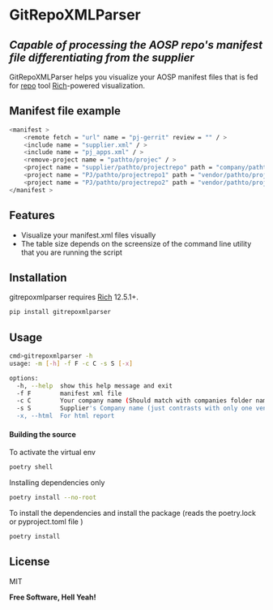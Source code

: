 # GitRepoXMLParser

## _Capable of processing the AOSP repo's manifest file differentiating from the supplier_

GitRepoXMLParser helps you visualize your AOSP manifest files that is fed for [repo](https://source.android.com/docs/setup/develop/repo) tool
[Rich](https://pypi.org/project/rich/)-powered visualization.

## Manifest file example

```sh
<manifest >
    <remote fetch = "url" name = "pj-gerrit" review = "" / >
    <include name = "supplier.xml" / >
    <include name = "pj_apps.xml" / >
    <remove-project name = "pathto/projec" / >
    <project name = "supplier/pathto/projectrepo" path = "company/pathto/projectrepo" remote = "pj-gerrit" revision = "branch_name" / >
    <project name = "PJ/pathto/projectrepo1" path = "vendor/pathto/projectrepo1" remote = "pj-gerrit" revision = "branch_name" / >
    <project name = "PJ/pathto/projectrepo2" path = "vendor/pathto/projectrepo2" remote = "pj-gerrit" revision = "branch_name" / >
</manifest >
```

## Features

- Visualize your manifest.xml files visually
- The table size depends on the screensize of the command line utility that you are running the script

## Installation

gitrepoxmlparser requires [Rich](https://pypi.org/project/rich/) 12.5.1+.

```sh
pip install gitrepoxmlparser
```

## Usage

```sh
cmd>gitrepoxmlparser -h
usage: -m [-h] -f F -c C -s S [-x]

options:
  -h, --help  show this help message and exit
  -f F        manifest xml file
  -c C        Your company name (Should match with companies folder name in the stack)
  -s S        Supplier's Company name (just contrasts with only one vendor)
  -x, --html  For html report
```

#### Building the source

To activate the virtual env

```sh
poetry shell
```

Installing dependencies only

```sh
poetry install --no-root
```

To install the dependencies and install the package (reads the poetry.lock or pyproject.toml file )

```sh
poetry install
```

## License

MIT

**Free Software, Hell Yeah!**
